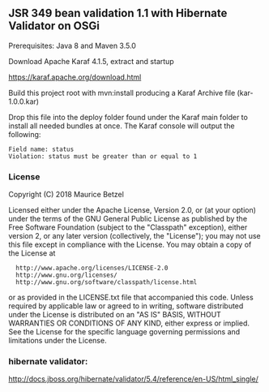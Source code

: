 ## JSR 349 bean validation 1.1 with Hibernate Validator on OSGi

Prerequisites: Java 8 and Maven 3.5.0

Download Apache Karaf 4.1.5, extract and startup

   https://karaf.apache.org/download.html

Build this project root with mvn:install producing a Karaf Archive file (kar-1.0.0.kar)

Drop this file into the deploy folder found under the Karaf main folder to install all needed bundles at once.
The Karaf console will output the following:

    Field name: status
    Violation: status must be greater than or equal to 1


### License

Copyright (C) 2018 Maurice Betzel
 
 Licensed either under the Apache License, Version 2.0, or (at your option)
 under the terms of the GNU General Public License as published by
 the Free Software Foundation (subject to the "Classpath" exception),
 either version 2, or any later version (collectively, the "License");
 you may not use this file except in compliance with the License.
 You may obtain a copy of the License at
 
      http://www.apache.org/licenses/LICENSE-2.0
      http://www.gnu.org/licenses/
      http://www.gnu.org/software/classpath/license.html
 
 or as provided in the LICENSE.txt file that accompanied this code.
 Unless required by applicable law or agreed to in writing, software
 distributed under the License is distributed on an "AS IS" BASIS,
 WITHOUT WARRANTIES OR CONDITIONS OF ANY KIND, either express or implied.
 See the License for the specific language governing permissions and
 limitations under the License.

### hibernate validator:

http://docs.jboss.org/hibernate/validator/5.4/reference/en-US/html_single/